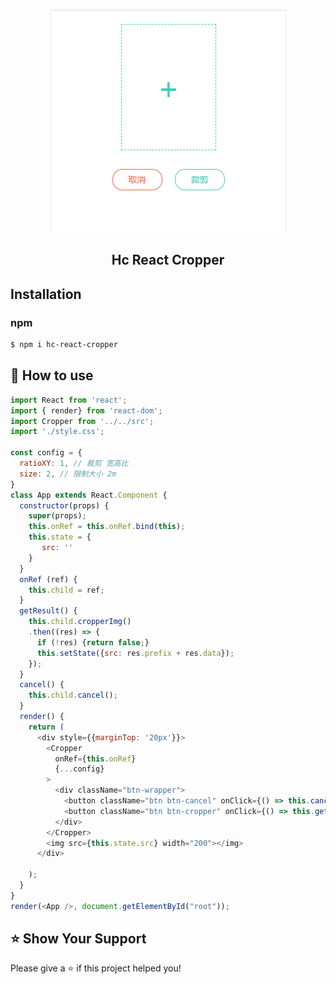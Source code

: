 <p align="middle" ><img src="https://raw.githubusercontent.com/Mark910413/hc-react-cropper/master/example.jpg"/></p>
<h2 align="middle">Hc React Cropper</h2>

## Installation
### npm
```sh
$ npm i hc-react-cropper
```
## 🚀 How to use
```javascript
import React from 'react';
import { render} from 'react-dom';
import Cropper from '../../src';
import './style.css';

const config = {
  ratioXY: 1, // 裁剪 宽高比
  size: 2, // 限制大小 2m
}
class App extends React.Component {
  constructor(props) {
    super(props);
    this.onRef = this.onRef.bind(this);
    this.state = {
       src: ''
    }
  }
  onRef (ref) {
    this.child = ref;
  }
  getResult() {
    this.child.cropperImg()
    .then((res) => {
      if (!res) {return false;}
      this.setState({src: res.prefix + res.data});
    });
  }
  cancel() {
    this.child.cancel();
  }
  render() {
    return (
      <div style={{marginTop: '20px'}}>
        <Cropper
          onRef={this.onRef}
          {...config}
        >
          <div className="btn-wrapper">
            <button className="btn btn-cancel" onClick={() => this.cancel()}>取消</button>
            <button className="btn btn-cropper" onClick={() => this.getResult()}>裁剪</button>
          </div>
        </Cropper>
        <img src={this.state.src} width="200"></img>
      </div>
      
    ); 
  }
}
render(<App />, document.getElementById("root"));

```
	
	
## ⭐️ Show Your Support
Please give a ⭐️ if this project helped you!
